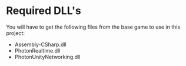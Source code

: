 # Required DLL's
You will have to get the following files from the base game to use in this project:
- Assembly-CSharp.dll
- PhotonRealtime.dll
- PhotonUnityNetworking.dll